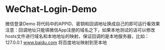# WeChat-Login-Demo
微信登录Demo
将代码中的APPID、密钥和回调地址换成自己的即可运行看效果
注意：回调地址只能填微信App注册的域名之下，如果本地测试的话可以修改hosts文件进行域名和本地地址的映射，保证回调的是本地服务器，比如：
  127.0.0.1       www.baidu.com 
将百度地址映射到至本地
